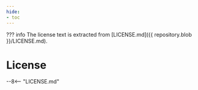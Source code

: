 ```yaml
---
hide:
- toc
---
```


??? info
    The license text is extracted from [LICENSE.md]({{ repository.blob }}/LICENSE.md).

# License

--8<-- "LICENSE.md"
